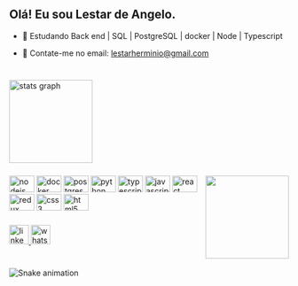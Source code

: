 <h2 align="left">Olá! Eu sou Lestar de Angelo.</h2>

- 🌱 Estudando Back end | SQL | PostgreSQL | docker | Node | Typescript

- 💬 Contate-me no email: lestarherminio@gmail.com

###

<br clear="both">

<div align="left">
  <img src="https://github-readme-stats.vercel.app/api?hide_title=false&hide_rank=false&show_icons=true&include_all_commits=true&count_private=true&disable_animations=false&theme=dark&locale=pt-br&hide_border=false&username=lestardeangelo" height="150" alt="stats graph"  />
</div>

###

<img align="right" height="150" src="https://lh3.googleusercontent.com/QlltQL_hQ8GIG9PtIwmk6wDD5xjLXDcZOIc1-aCCUekRlVtwTAt1glwd3Q-fWjf9xaurFeWR6vE_fyeZQRzrBf-pSjYih4xT8M7a4MpVvjz-UkFLxbNVZqpDpcM1iTFTeOz7LoNNouwPMupomBvvHmUlRBO-eSGtTysLPY73Rh9mGc13Exq3VE3cS0d_UkhmT8BQ1fplGFg1q92ZIaZSrJXAVeMS-gIl0-_uIBC52JRwS89v-OMfDRX2lmAE5oGWdFo3f_VepCi5UBlj2wTwVwtINlo4P3unHrqMEPo7O7ypncCCT9hXFIxFcaheE_Si_LN3DGY8if3iCIgbUyeP5l-QuDv5tpkF5nkkKocCGpd7zk8MoZOjB5uktlCac3QwxQhiZNSa77HUjzusvq-oWpSypncXSe_Cgbsn6-WPw9A34Ql0EE3KBKVj7R2ZT8vzDm-TJp_Sr7b9GQq_VpY8rj3zfl3M3vcioqno5hgkMqt9T68JUhis57HRziAGD8ge_2X518YChdA3MbfHrtvQExviCylSkIh4WWjGtSxk7SQ1_LjUjuT8PXHeJg1FA-ufIuVdu9_W5Kti3yyz1PJblYfaIrlnIBVAUPVg1y0CmHC9GmjHPorgZFMIlB6ry_ICStnmBneN05yhlAbMf-FRPJ8FhvnQUHYOLZdIVGolROkCa8bw0MVsOoCW0mgMNF784WCpS2Ay_SzWfUZRsivflTsYyg8IclZXPp0riOYBFSyzTY4wpmX4fXKVIFm5lOHnf_NG33GjVZTV8flIDKPRr0BD82bsuaCZYMLkxw=w599-h580-no?authuser=1"  />

###

<div align="left">
  <img src="https://cdn.jsdelivr.net/gh/devicons/devicon/icons/nodejs/nodejs-original.svg" height="30" width="45" alt="nodejs logo"  />
  <img src="https://cdn.jsdelivr.net/gh/devicons/devicon/icons/docker/docker-original.svg" height="30" width="45" alt="docker logo"  />
  <img src="https://cdn.jsdelivr.net/gh/devicons/devicon/icons/postgresql/postgresql-original.svg" height="30" width="45" alt="postgresql logo"  />
  <img src="https://cdn.jsdelivr.net/gh/devicons/devicon/icons/python/python-original.svg" height="30" width="45" alt="python logo"  />
  <img src="https://cdn.jsdelivr.net/gh/devicons/devicon/icons/typescript/typescript-plain.svg" height="30" width="45" alt="typescript logo"  />
  <img src="https://cdn.jsdelivr.net/gh/devicons/devicon/icons/javascript/javascript-original.svg" height="30" width="45" alt="javascript logo"  />
  <img src="https://cdn.jsdelivr.net/gh/devicons/devicon/icons/react/react-original.svg" height="30" width="45" alt="react logo"  />
  <img src="https://cdn.jsdelivr.net/gh/devicons/devicon/icons/redux/redux-original.svg" height="30" width="45" alt="redux logo"  />
  <img src="https://cdn.jsdelivr.net/gh/devicons/devicon/icons/css3/css3-original.svg" height="30" width="45" alt="css3 logo"  />
  <img src="https://cdn.jsdelivr.net/gh/devicons/devicon/icons/html5/html5-original.svg" height="30" width="45" alt="html5 logo"  />
</div>

###

<div align="left">
  <a href="https://www.linkedin.com/in/lestar-henriques-221922172/" target="_blank">
    <img src="https://img.shields.io/static/v1?message=LinkedIn&logo=linkedin&label=&color=0077B5&logoColor=white&labelColor=&style=for-the-badge" height="35" alt="linkedin logo"  />
  </a>
  <a href="https://wa.me/5541999249829" target="_blank">
    <img src="https://img.shields.io/static/v1?message=Whatsapp&logo=whatsapp&label=&color=25D366&logoColor=white&labelColor=&style=for-the-badge" height="35" alt="whatsapp logo"  />
  </a>
</div>

###

<br clear="both">

<img href="https://raw.githubusercontent.com/lestardeangelo/lestardeangelo/blob/output/snake.svg" alt="Snake animation" />

###
